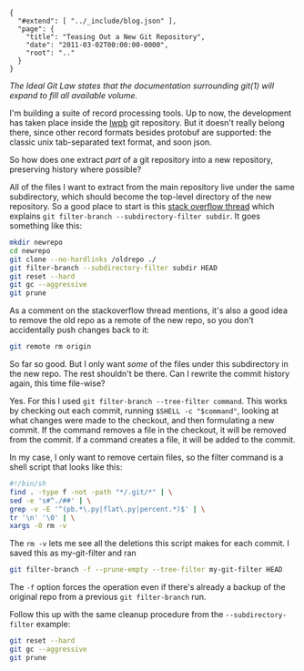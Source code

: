 
    {
      "#extend": [ "../_include/blog.json" ],
      "page": {
        "title": "Teasing Out a New Git Repository",
        "date": "2011-03-02T00:00:00-0000",
        "root": ".."
      }
    }

*The Ideal Git Law states that the documentation surrounding git(1) will expand to fill all available volume.*

I'm building a suite of record processing tools. Up to now, the development has taken place inside the [lwpb](https://github.com/acg/lwpb) git repository. But it doesn't really belong there, since other record formats besides protobuf are supported: the classic unix tab-separated text format, and soon json.

So how does one extract *part* of a git repository into a new repository, preserving history where possible?

All of the files I want to extract from the main repository live under the same subdirectory, which should become the top-level directory of the new repository. So a good place to start is this [stack overflow thread](http://stackoverflow.com/questions/359424/detach-subdirectory-into-separate-git-repository) which explains `git filter-branch --subdirectory-filter subdir`. It goes something like this:

```bash
mkdir newrepo
cd newrepo
git clone --no-hardlinks /oldrepo ./
git filter-branch --subdirectory-filter subdir HEAD
git reset --hard
git gc --aggressive
git prune
```

As a comment on the stackoverflow thread mentions, it's also a good idea to remove the old repo as a remote of the new repo, so you don't accidentally push changes back to it:

```bash
git remote rm origin
```

So far so good. But I only want *some* of the files under this subdirectory in the new repo. The rest shouldn't be there. Can I rewrite the commit history again, this time file-wise?

Yes. For this I used `git filter-branch --tree-filter command`. This works by checking out each commit, running `$SHELL -c "$command"`, looking at what changes were made to the checkout, and then formulating a new commit. If the command removes a file in the checkout, it will be removed from the commit. If a command creates a file, it will be added to the commit.

In my case, I only want to remove certain files, so the filter command is a shell script that looks like this:

```bash
#!/bin/sh
find . -type f -not -path "*/.git/*" | \
sed -e 's#^./##' | \
grep -v -E '^(pb.*\.py|flat\.py|percent.*)$' | \
tr '\n' '\0' | \
xargs -0 rm -v
```

The `rm -v` lets me see all the deletions this script makes for each commit. I saved this as my-git-filter and ran

```bash
git filter-branch -f --prune-empty --tree-filter my-git-filter HEAD
```

The `-f` option forces the operation even if there's already a backup of the original repo from a previous `git filter-branch` run.

Follow this up with the same cleanup procedure from the `--subdirectory-filter` example:

```bash
git reset --hard
git gc --aggressive
git prune
```

